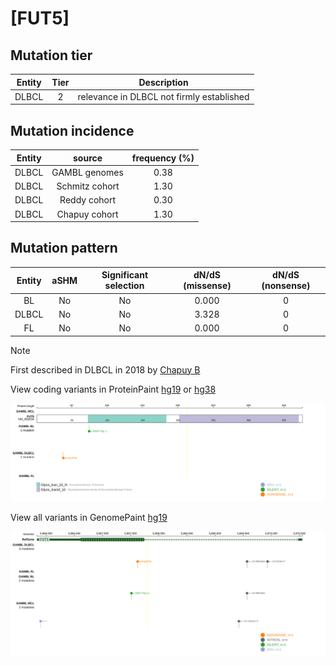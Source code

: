 # [FUT5]

## Mutation tier

|Entity|Tier|Description                              |
|:------:|:----:|-----------------------------------------|
|DLBCL |2   |relevance in DLBCL not firmly established|
## Mutation incidence

|Entity|source        |frequency (%)|
|:------:|:--------------:|:-------------:|
|DLBCL |GAMBL genomes |0.38         |
|DLBCL |Schmitz cohort|1.30         |
|DLBCL |Reddy cohort  |0.30         |
|DLBCL |Chapuy cohort |1.30         |

## Mutation pattern

|Entity|aSHM|Significant selection|dN/dS (missense)|dN/dS (nonsense)|
|:------:|:----:|:---------------------:|:----------------:|:----------------:|
|BL    |No  |No                   |0.000           |0               |
|DLBCL |No  |No                   |3.328           |0               |
|FL    |No  |No                   |0.000           |0               |


> [!NOTE]
> First described in DLBCL in 2018 by [Chapuy B](https://pubmed.ncbi.nlm.nih.gov/29713087)

View coding variants in ProteinPaint [hg19](https://www.bcgsc.ca/downloads/morinlab/GAMBL/test/genes/FUT5_protein.html)  or [hg38](https://www.bcgsc.ca/downloads/morinlab/GAMBL/test/genes/FUT5_protein_hg38.html)

![image](images/proteinpaint/FUT5_NM_002034.svg)

View all variants in GenomePaint [hg19](https://www.bcgsc.ca/downloads/morinlab/GAMBL/test/genes/FUT5.html)

![image](images/proteinpaint/FUT5.svg)
